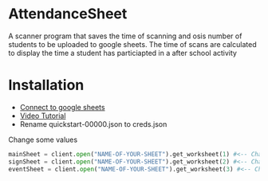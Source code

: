 # AttendanceSheet
A scanner program that saves the time of scanning and osis number of students to be uploaded to google sheets. The time of scans are calculated to display the time a student has particiapted in a after school activity 

# Installation
* [Connect to google sheets](https://www.twilio.com/blog/2017/02/an-easy-way-to-read-and-write-to-a-google-spreadsheet-in-python.html) 
* [Video Tutorial](https://www.youtube.com/watch?v=cnPlKLEGR7E)
* Rename quickstart-00000.json to creds.json

Change some values
```python
mainSheet = client.open("NAME-OF-YOUR-SHEET").get_worksheet(1) #<-- Change number to the indexed number of a sheet 
signSheet = client.open("NAME-OF-YOUR-SHEET").get_worksheet(2) #<-- Change number to the indexed number of a sheet
eventSheet = client.open("NAME-OF-YOUR-SHEET").get_worksheet(3) #<-- Change number to the indexed number of a sheet
```
